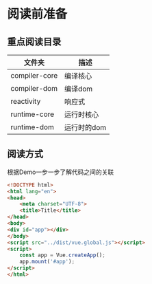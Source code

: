 # 阅读前准备
## 重点阅读目录

| 文件夹           | 描述      |
|---------------|---------|
| compiler-core | 编译核心    |
| compiler-dom  | 编译dom   |
| reactivity    | 响应式     |
| runtime-core  | 运行时核心   |
| runtime-dom   | 运行时的dom |

## 阅读方式

根据Demo一步一步了解代码之间的关联

```html
<!DOCTYPE html>
<html lang="en">
<head>
    <meta charset="UTF-8">
    <title>Title</title>
</head>
<body>
<div id="app"></div>
</body>
<script src="../dist/vue.global.js"></script>
<script>
    const app = Vue.createApp();
    app.mount('#app');
</script>
</html>
```

